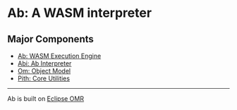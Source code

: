 # Ab: A WASM interpreter

## Major Components

* [Ab: WASM Execution Engine](./ab/README.md)
* [Abi: Ab Interpreter](./abi/README.md)
* [Om: Object Model](./om/README.md)
* [Pith: Core Utilities](./pith/README.md)

---

Ab is built on [Eclipse OMR](https://github.com/eclipse/omr)
